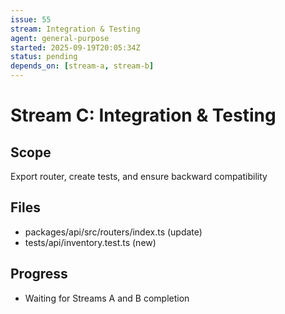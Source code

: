 ```yaml
---
issue: 55
stream: Integration & Testing
agent: general-purpose
started: 2025-09-19T20:05:34Z
status: pending
depends_on: [stream-a, stream-b]
---
```


# Stream C: Integration & Testing

## Scope
Export router, create tests, and ensure backward compatibility

## Files
- packages/api/src/routers/index.ts (update)
- tests/api/inventory.test.ts (new)

## Progress
- Waiting for Streams A and B completion